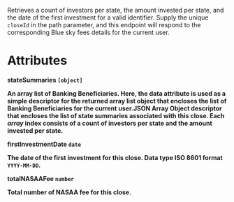 Retrieves a count of investors per state, the amount invested per state, and the date of the first investment for a valid identifier. Supply the unique `closeId` in the path parameter, and this endpoint will respond to the corresponding Blue sky fees details for the current user.

# Attributes

<strong>stateSummaries<strong> `[object]`

An array list of Banking Beneficiaries. Here, the data attribute is used as a simple descriptor for the returned array list object that encloses the list of Banking Beneficiaries for the current user.JSON Array Object descriptor that encloses the list of state summaries associated with this close. Each _array_ index consists of a count of investors per state and the amount invested per state.

<strong>firstInvestmentDate<strong> `date`

The date of the first investment for this close. Data type ISO 8601 format `YYYY-MM-DD`.


<strong>totalNASAAFee<strong> `number`

Total number of NASAA fee for this close.
